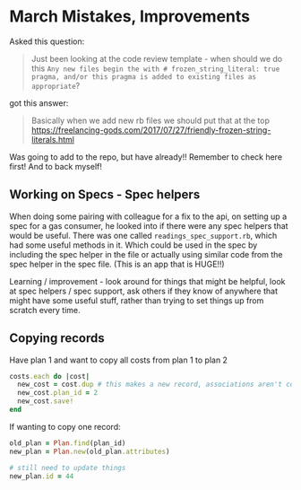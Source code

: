 # March Mistakes, Improvements

Asked this question:

>Just been looking at the code review template - when should we do this `Any new files begin the with # frozen_string_literal: true pragma, and/or this pragma is added to existing files as appropriate`?

got this answer:
>Basically when we add new rb files we should put that at the top
> https://freelancing-gods.com/2017/07/27/friendly-frozen-string-literals.html

Was going to add to the repo, but have already!! Remember to check here first! And to back myself!

## Working on Specs - Spec helpers

When doing some pairing with colleague for a fix to the api, on setting up a spec for a gas consumer, he looked into if there were any spec helpers that would be useful.
There was one called `readings_spec_support.rb`, which had some useful methods in it. Which could be used in the spec by including the spec helper in the file or actually using similar code from the spec helper in the spec file.
(This is an app that is HUGE!!)

Learning / improvement - look around for things that might be helpful, look at spec helpers / spec support, ask others if they know of anywhere that might have some useful stuff, rather than trying to set things up from scratch every time.


## Copying records

Have plan 1 and want to copy all costs from plan 1 to plan 2

```ruby
costs.each do |cost|
  new_cost = cost.dup # this makes a new record, associations aren't copied
  new_cost.plan_id = 2
  new_cost.save!
end
```

If wanting to copy one record:

```ruby
old_plan = Plan.find(plan_id)
new_plan = Plan.new(old_plan.attributes)

# still need to update things
new_plan.id = 44
```
